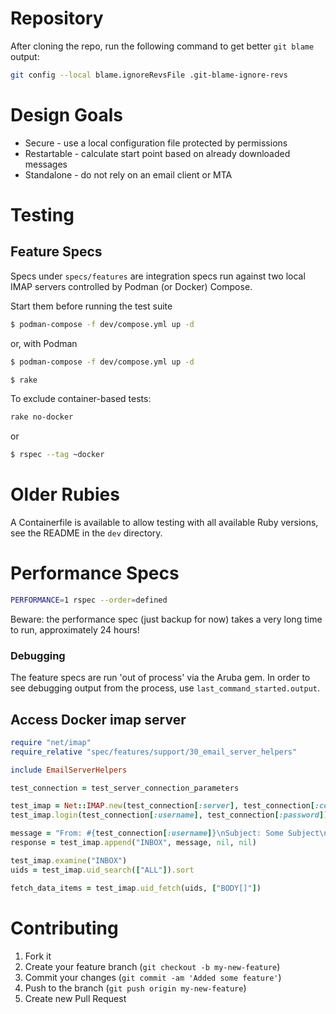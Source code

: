 # Repository

After cloning the repo, run the following command to get
better `git blame` output:

```sh
git config --local blame.ignoreRevsFile .git-blame-ignore-revs
```

# Design Goals

* Secure - use a local configuration file protected by permissions
* Restartable - calculate start point based on already downloaded messages
* Standalone - do not rely on an email client or MTA

# Testing

## Feature Specs

Specs under `specs/features` are integration specs run against
two local IMAP servers controlled by Podman (or Docker) Compose.

Start them before running the test suite

```sh
$ podman-compose -f dev/compose.yml up -d
```

or, with Podman

```sh
$ podman-compose -f dev/compose.yml up -d
```

```sh
$ rake
```

To exclude container-based tests:

```sh
rake no-docker
```

or

```sh
$ rspec --tag ~docker
```

# Older Rubies

A Containerfile is available to allow testing with all available Ruby versions,
see the README in the `dev` directory.

# Performance Specs

```sh
PERFORMANCE=1 rspec --order=defined
```

Beware: the performance spec (just backup for now) takes a very
long time to run, approximately 24 hours!

### Debugging

The feature specs are run 'out of process' via the Aruba gem.
In order to see debugging output from the process,
use `last_command_started.output`.

## Access Docker imap server

```ruby
require "net/imap"
require_relative "spec/features/support/30_email_server_helpers"

include EmailServerHelpers

test_connection = test_server_connection_parameters

test_imap = Net::IMAP.new(test_connection[:server], test_connection[:connection_options])
test_imap.login(test_connection[:username], test_connection[:password])

message = "From: #{test_connection[:username]}\nSubject: Some Subject\n\nHello!\n"
response = test_imap.append("INBOX", message, nil, nil)

test_imap.examine("INBOX")
uids = test_imap.uid_search(["ALL"]).sort

fetch_data_items = test_imap.uid_fetch(uids, ["BODY[]"])
```

# Contributing

1. Fork it
2. Create your feature branch (`git checkout -b my-new-feature`)
3. Commit your changes (`git commit -am 'Added some feature'`)
4. Push to the branch (`git push origin my-new-feature`)
5. Create new Pull Request
